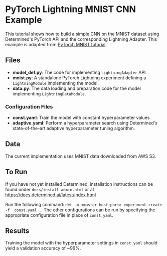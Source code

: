 # PyTorch Lightning MNIST CNN Example
This tutorial shows how to build a simple CNN on the MNIST dataset using
Determined's PyTorch API and the corresponding Lightning Adapter.
This example is adapted from [PyTorch MNIST tutorial](https://github.com/pytorch/examples/tree/master/mnist).

## Files
* **model_def.py**: The code for implementing `LightningAdapter` API.
* **mnist.py**: A standalone PyTorch Lightning experiment defining a `LightningModule` implementing the model.
* **data.py**: The data loading and preparation code for the model implementing `LightningDataModule`.

### Configuration Files
* **const.yaml**: Train the model with constant hyperparameter values.
* **adaptive.yaml**: Perform a hyperparameter search using Determined's state-of-the-art adaptive
hyperparameter tuning algorithm.

## Data
The current implementation uses MNIST data downloaded from AWS S3.

## To Run
If you have not yet installed Determined, installation instructions can be found
under `docs/install-admin.html` or at https://docs.determined.ai/latest/index.html

Run the following command: `det -m <master host:port> experiment create -f 
const.yaml .`. The other configurations can be run by specifying the appropriate 
configuration file in place of `const.yaml`.

## Results
Training the model with the hyperparameter settings in `const.yaml` should yield
a validation accuracy of ~96%. 
